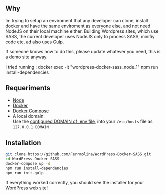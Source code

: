 
## Why
Im trying to setup an enviroment that any developer can clone, install docker and have the same enviroment as everyone else, and not need NodeJS on their local machine either.  Building Wordpress sites, which use SASS, the current developer uses NodeJS only to process SASS, minifiy code etc, ad also uses Gulp.

If someone knows how to do this, please update whatever you need, this is a demo site anyway.

I tried running : 
docker exec -it "wordpress-docker-sass_node_1" npm run install-dependencies 


## #############################################################################################




## Requeriments

- [Node](https://nodejs.org/en/download/package-manager/) 
- [Docker](https://docs.docker.com/installation/) 
- [Docker Compose](http://docs.docker.com/compose/install/)
- A local domain:  
Use the [configured DOMAIN of .env file](https://github.com/Ferrmolina/WordPress-Docker-SASS/blob/master/.env#L1), into your ```/etc/hosts``` file as ```127.0.0.1 DOMAIN```

## Installation

```bash 
git clone https://github.com/Ferrmolina/WordPress-Docker-SASS.git
cd WordPress-Docker-SASS
docker-compose up -d
npm run install-dependencies
npm run init-gulp
```

If everything worked correctly, you should see the installer for your WordPress web site!


